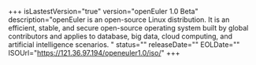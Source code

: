 +++
isLastestVersion="true"
version="openEuler 1.0 Beta"
description="openEuler is an open-source Linux distribution. It is an efficient, stable, and secure open-source operating system built by global contributors and applies to database, big data, cloud computing, and artificial intelligence scenarios.  "
status=""
releaseDate=""
EOLDate=""
ISOUrl="https://121.36.97.194/openeuler1.0/iso/"
+++
